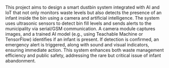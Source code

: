 This project aims to design a smart dustbin system integrated with AI and IoT that not only monitors waste levels but also detects the presence of an infant inside the bin using a camera and artificial intelligence. The system uses ultrasonic sensors to detect bin fill levels and sends alerts to the municipality via serial/GSM communication. A camera module captures images, and a trained AI model (e.g., using Teachable Machine or TensorFlow) identifies if an infant is present. If detection is confirmed, an emergency alert is triggered, along with sound and visual indicators, ensuring immediate action. This system enhances both waste management efficiency and public safety, addressing the rare but critical issue of infant abandonment.
